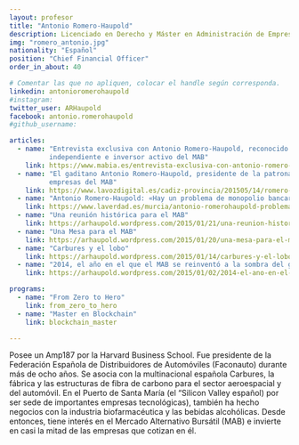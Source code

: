 ```yaml
---
layout: profesor
title: "Antonio Romero-Haupold"
description: Licenciado en Derecho y Máster en Administración de Empresas.
img: "romero_antonio.jpg"
nationality: "Español"
position: "Chief Financial Officer"
order_in_about: 40

# Comentar las que no apliquen, colocar el handle según corresponda.
linkedin: antonioromerohaupold
#instagram:
twitter_user: ARHaupold
facebook: antonio.romerohaupold
#github_username:

articles:
  - name: "Entrevista exclusiva con Antonio Romero-Haupold, reconocido asesor
          independiente e inversor activo del MAB"
    link: https://www.mabia.es/entrevista-exclusiva-con-antonio-romero-haupold-reconocido-asesor-independiente-e-inversor-activo-del-mab/
  - name: "El gaditano Antonio Romero-Haupold, presidente de la patronal de
          empresas del MAB"
    link: https://www.lavozdigital.es/cadiz-provincia/201505/14/romero-haupold-mercado-bursatil-20150514185744-pr.html
  - name: "Antonio Romero-Haupold: «Hay un problema de monopolio bancario en la financiación a las empresas»"
    link: https://www.laverdad.es/murcia/antonio-romerohaupold-problema-20180322014917-ntvo.html
  - name: "Una reunión histórica para el MAB"
    link: https://arhaupold.wordpress.com/2015/01/21/una-reunion-historica-para-el-mab/
  - name: "Una Mesa para el MAB"
    link: https://arhaupold.wordpress.com/2015/01/20/una-mesa-para-el-mab/
  - name: "Carbures y el lobo"
    link: https://arhaupold.wordpress.com/2015/01/14/carbures-y-el-lobo/
  - name: "2014, el año en el que el MAB se reinventó a la sombra del gigante"
    link: https://arhaupold.wordpress.com/2015/01/02/2014-el-ano-en-el-que-el-mab-se-reinvento-a-la-sombra-del-gigante/

programs:
  - name: "From Zero to Hero"
    link: from_zero_to_hero
  - name: "Master en Blockchain"
    link: blockchain_master

---
```



Posee un Amp187 por la Harvard Business School. Fue presidente de la Federación
Española de Distribuidores de Automóviles (Faconauto) durante más de ocho años.
Se asocia con la multinacional española Carbures, la fábrica y las estructuras
de fibra de carbono para el sector aeroespacial y del automóvil. En el Puerto
de Santa María (el “Silicon Valley español) por ser sede de importantes
empresas tecnológicas), también ha hecho negocios con la industria
biofarmacéutica y las bebidas alcohólicas. Desde entonces, tiene interés en el
Mercado Alternativo Bursátil (MAB) e invierte en casi la mitad de las empresas
que cotizan en él.

